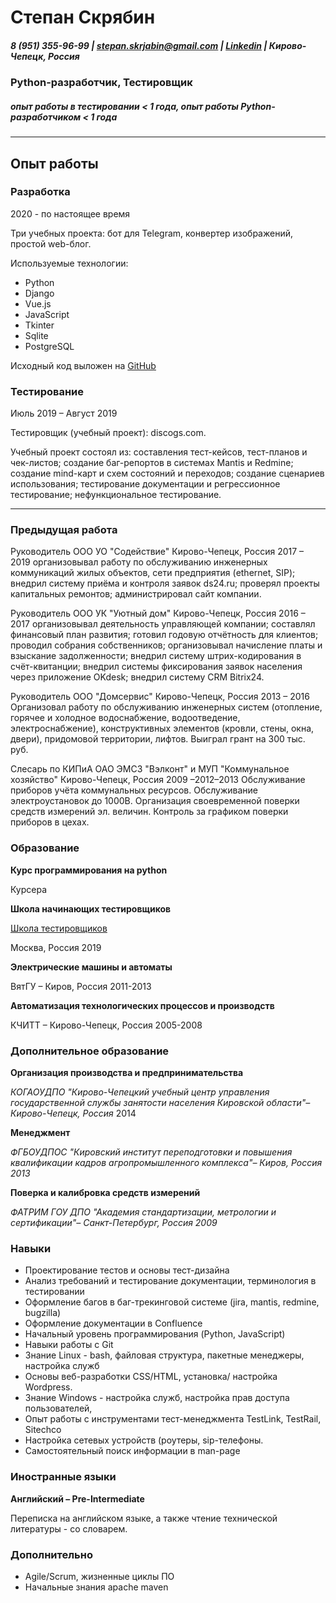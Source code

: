 
# Степан Скрябин #

##### 8 (951) 355-96-99 | <stepan.skrjabin@gmail.com> | [Linkedin](www.linkedin.com/in/stepan-skryabin) | Кирово-Чепецк, Россия #####

### Python-разработчик, Тестировщик ###

##### опыт работы в тестировании < 1 года, опыт работы Python-разработчиком < 1 года #####
________________________________________________________________________________________
## Опыт работы ##

### Разработка ###
2020 - по настоящее время

Три учебных проекта: бот для Telegram, конвертер изображений, простой web-блог.

Используемые технологии:
- Python
- Django
- Vue.js
- JavaScript
- Tkinter
- Sqlite
- PostgreSQL

Исходный код выложен на [GitHub](github.com/stepanskryabin)

### Тестирование ###
Июль 2019 – Август 2019

Тестировщик (учебный проект): discogs.com.

Учебный проект состоял из: составления тест-кейсов, тест-планов и чек-листов; создание баг-репортов в системах Mantis и Redmine; создание mind-карт и схем состояний и переходов; создание сценариев использования; тестирование документации и регрессионное тестирование; нефункциональное тестирование.

-----------------------------------------------------------------------------------------------------------------

### Предыдущая работа ###
Руководитель ООО УО "Содействие"
Кирово-Чепецк, Россия
2017 – 2019
организовывал работу по обслуживанию инженерных коммуникаций жилых объектов, сети предприятия (ethernet, SIP); 
внедрил систему приёма и контроля заявок ds24.ru; проверял проекты капитальных ремонтов; администрировал сайт компании.

Руководитель ООО УК "Уютный дом"
Кирово-Чепецк, Россия
2016 – 2017
организовывал деятельность управляющей компании; составлял финансовый план развития; готовил годовую отчётность для клиентов; проводил собрания собственников; организовывал начисление платы и взыскание задолженности; внедрил систему штрих-кодирования в счёт-квитанции; внедрил системы фиксирования заявок населения через приложение OKdesk; внедрил систему CRM Bitrix24.

Руководитель ООО "Домсервис"
Кирово-Чепецк, Россия
2013 – 2016
Организовал работу по обслуживанию инженерных систем (отопление, горячее и холодное водоснабжение, водоотведение, электроснабжение), конструктивных элементов (кровли, стены, окна, двери), придомовой территории, лифтов. Выиграл грант на 300 тыс. руб.

Слесарь по КИПиА
ОАО ЭМСЗ "Вэлконт" и МУП "Коммунальное хозяйство"
Кирово-Чепецк, Россия
2009 –2012–2013
Обслуживание приборов учёта коммунальных ресурсов. Обслуживание электроустановок до 1000В. Организация своевременной поверки средств измерений эл. величин. Контроль за графиком поверки приборов в цехах.

### Образование ###

**Курс программирования на python**

Курсера

**Школа начинающих тестировщиков**

[Школа тестировщиков](http://testbase.ru/learn/beginner)

Москва, Россия 2019

**Электрические машины и автоматы**

ВятГУ – Киров, Россия 2011-2013

**Автоматизация технологических процессов и производств**

КЧИТТ – Кирово-Чепецк, Россия 2005-2008

### Дополнительное образование ###
**Организация производства и предпринимательства**

*КОГАОУДПО "Кирово-Чепецкий учебный центр управления государственной службы занятости населения Кировской области"– Кирово-Чепецк, Россия*
2014

**Менеджмент**

*ФГБОУДПОС "Кировский институт переподготовки и повышения квалификации кадров агропромышленного комплекса"– Киров, Россия 2013*

**Поверка и калибровка средств измерений**

*ФАТРИМ ГОУ ДПО "Академия стандартизации, метрологии и сертификации"– Санкт-Петербург, Россия 2009*

### Навыки ###
* Проектирование тестов и основы тест-дизайна
* Анализ требований и тестирование документации, терминология в тестировании
* Оформление багов в баг-трекинговой системе (jira, mantis, redmine, bugzilla)
* Оформление документации в Confluence
* Начальный уровень программирования (Python, JavaScript)
* Навыки работы с Git
* Знание Linux - bash, файловая структура, пакетные менеджеры, настройка служб
* Основы веб-разработки CSS/HTML, установка/ настройка Wordpress.
* Знание Windows - настройка служб, настройка прав доступа пользователей,
* Опыт работы с инструментами тест-менеджмента TestLink, TestRail, Sitechco
* Настройка сетевых устройств (роутеры, sip-телефоны.
* Самостоятельный поиск информации в man-page

### Иностранные языки ###

**Английский – Pre-Intermediate**

Переписка на английском языке, а также чтение технической литературы - со словарем.

### Дополнительно ###

* Agile/Scrum, жизненные циклы ПО
* Начальные знания apache maven

